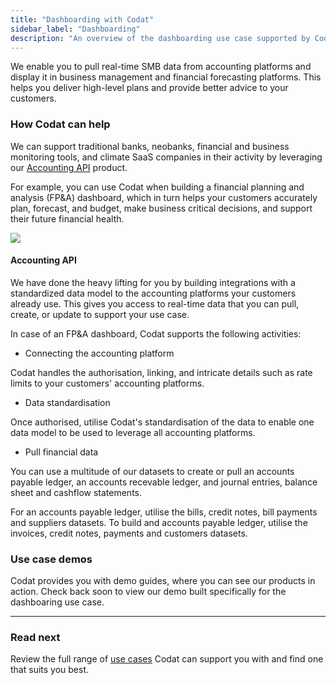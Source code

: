 ```yaml
---
title: "Dashboarding with Codat"
sidebar_label: "Dashboarding"
description: "An overview of the dashboarding use case supported by Codat"
---
```


We enable you to pull real-time SMB data from accounting platforms and display it in business management and financial forecasting platforms. This helps you deliver high-level plans and provide better advice to your customers.

### How Codat can help

We can support traditional banks, neobanks, financial and business monitoring tools, and climate SaaS companies in their activity by leveraging our [Accounting API](/accounting-api/overview) product. 

For example, you can use Codat when building a financial planning and analysis (FP&A) dashboard, which in turn helps your customers accurately plan, forecast, and budget, make business critical decisions, and support their future financial health.

![](/img/use-cases/summary-pages/982cf32b-fpa-dashboarding.png)

#### Accounting API

We have done the heavy lifting for you by building integrations with a standardized data model to the accounting platforms your customers already use. This gives you access to real-time data that you can pull, create, or update to support your use case.

In case of an FP&A dashboard, Codat supports the following activities:

- Connecting the accounting platform  

Codat handles the authorisation, linking, and intricate details such as rate limits to your customers' accounting platforms.

- Data standardisation

Once authorised, utilise Codat's standardisation of the data to enable one data model to be used to leverage all accounting platforms.

- Pull financial data

You can use a multitude of our datasets to create or pull an accounts payable ledger, an accounts recevable ledger, and journal entries, balance sheet and cashflow statements. 

For an accounts payable ledger, utilise the bills, credit notes, bill payments and suppliers datasets. To build and accounts payable ledger, utilise the invoices, credit notes, payments and customers datasets.

### Use case demos

Codat provides you with demo guides, where you can see our products in action. Check back soon to view our demo built specifically for the dashboaring use case.

---

### Read next

Review the full range of [use cases](/usecases/overview) Codat can support you with and find one that suits you best.